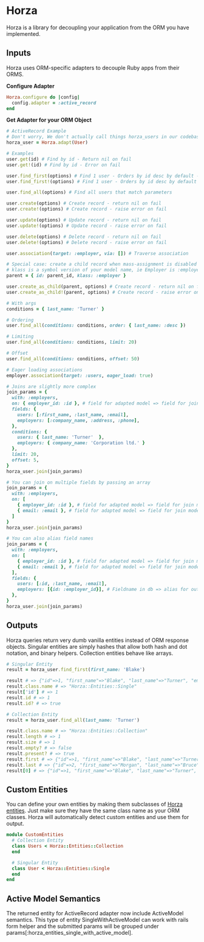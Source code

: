 # Horza

Horza is a library for decoupling your application from the ORM you have implemented.

## Inputs

Horza uses ORM-specific adapters to decouple Ruby apps from their ORMS.

**Configure Adapter**
```ruby
Horza.configure do |config|
  config.adapter = :active_record
end
```

**Get Adapter for your ORM Object**
```ruby
# ActiveRecord Example
# Don't worry, We don't actually call things horza_users in our codebase, this is just for emphasis
horza_user = Horza.adapt(User)

# Examples
user.get(id) # Find by id - Return nil on fail
user.get!(id) # Find by id - Error on fail

user.find_first(options) # Find 1 user - Orders by id desc by default - Return nil on fail
user.find_first!(options) # Find 1 user - Orders by id desc by default - Error nil on fail

user.find_all(options) # Find all users that match parameters

user.create(options) # Create record - return nil on fail
user.create!(options) # Create record - raise error on fail

user.update(options) # Update record - return nil on fail
user.update!(options) # Update record - raise error on fail

user.delete(options) # Delete record - return nil on fail
user.delete!(options) # Delete record - raise error on fail

user.association(target: :employer, via: []) # Traverse association

# Special case: create a child record when mass-assignment is disabled for parent instance_methods
# klass is a symbol version of your model name, ie Employer is :employer, SportsCar is :sports_car
parent = { id: parent_id, klass: :employer }

user.create_as_child(parent, options) # Create record - return nil on fail
user.create_as_child!(parent, options) # Create record - raise error on fail

# With args
conditions = { last_name: 'Turner' }

# Ordering
user.find_all(conditions: conditions, order: { last_name: :desc })

# Limiting
user.find_all(conditions: conditions, limit: 20)

# Offset
user.find_all(conditions: conditions, offset: 50)

# Eager loading associations
employer.association(target: :users, eager_load: true)

# Joins are slightly more complex
join_params = {
  with: :employers,
  on: { employer_id: :id }, # field for adapted model => field for join model
  fields: {
    users: [:first_name, :last_name, :email],
    employers: [:company_name, :address, :phone],
  },
  conditions: {
    users: { last_name: 'Turner'  },
    employers: { company_name: 'Corporation ltd.' }
  },
  limit: 20,
  offset: 5,
}
horza_user.join(join_params)

# You can join on multiple fields by passing an array
join_params = {
  with: :employers,
  on: [
    { employer_id: :id }, # field for adapted model => field for join model
    { email: :email }, # field for adapted model => field for join model
  ]
}
horza_user.join(join_params)

# You can also alias field names
join_params = {
  with: :employers,
  on: [
    { employer_id: :id }, # field for adapted model => field for join model
    { email: :email }, # field for adapted model => field for join model
  ],
  fields: {
    users: [:id, :last_name, :email],
    employers: [{id: :employer_id}], # Fieldname in db => alias for output
  },
}
horza_user.join(join_params)
```

## Outputs

Horza queries return very dumb vanilla entities instead of ORM response objects.
Singular entities are simply hashes that allow both hash and dot notation, and binary helpers.
Collection entities behave like arrays.

```ruby
# Singular Entity
result = horza_user.find_first(first_name: 'Blake')

result # => {"id"=>1, "first_name"=>"Blake", "last_name"=>"Turner", "employer_id"=>1}
result.class.name # => "Horza::Entities::Single"
result['id'] # => 1
result.id # => 1
result.id? # => true

# Collection Entity
result = horza_user.find_all(last_name: 'Turner')

result.class.name # => "Horza::Entities::Collection"
result.length # => 1
result.size # => 1
result.empty? # => false
result.present? # => true
result.first # => {"id"=>1, "first_name"=>"Blake", "last_name"=>"Turner", "employer_id"=>1}
result.last # => {"id"=>2, "first_name"=>"Morgan", "last_name"=>"Bruce", "employer_id"=>2}
result[0] # => {"id"=>1, "first_name"=>"Blake", "last_name"=>"Turner", "employer_id"=>1}
```

## Custom Entities

You can define your own entities by making them subclasses of [Horza entities](https://github.com/onfido/horza/tree/master/lib/horza/entities). Just make sure they have the same class name as your ORM classes. Horza will automatically detect custom entities and use them for output.

```ruby
module CustomEntities
  # Collection Entity
  class Users < Horza::Entities::Collection
  end

  # Singular Entity
  class User < Horza::Entities::Single
  end
end
```

## Active Model Semantics

The returned entity for ActiveRecord adapter now include ActiveModel semantics. This type of
entity SingleWithActiveModel can work with rails form helper and the submitted params will be
grouped under params[:horza_entities_single_with_active_model].
